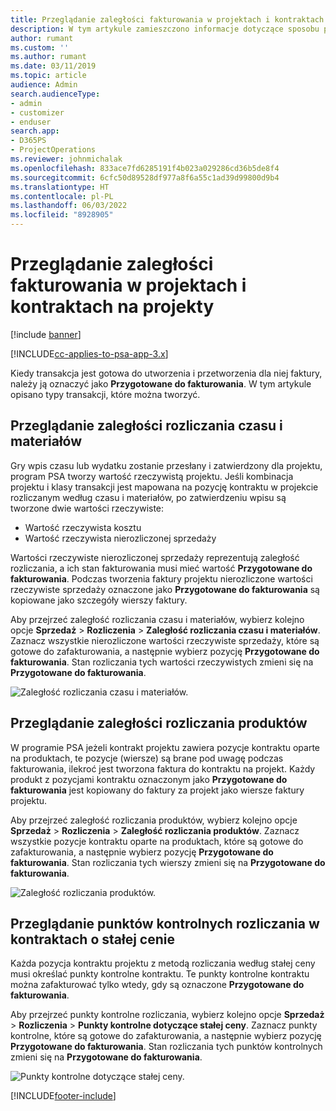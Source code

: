 ```yaml
---
title: Przeglądanie zaległości fakturowania w projektach i kontraktach na projekty
description: W tym artykule zamieszczono informacje dotyczące sposobu przeglądania zaległości dotyczących wpisów czasu, wydatków i projektów oraz ich oznaczania jako gotowych do zafakturowania.
author: rumant
ms.custom: ''
ms.author: rumant
ms.date: 03/11/2019
ms.topic: article
audience: Admin
search.audienceType:
- admin
- customizer
- enduser
search.app:
- D365PS
- ProjectOperations
ms.reviewer: johnmichalak
ms.openlocfilehash: 833ace7fd6285191f4b023a029286cd36b5de8f4
ms.sourcegitcommit: 6cfc50d89528df977a8f6a55c1ad39d99800d9b4
ms.translationtype: HT
ms.contentlocale: pl-PL
ms.lasthandoff: 06/03/2022
ms.locfileid: "8928905"
---
```

# <a name="review-the-invoicing-backlog-on-projects-and-project-contracts"></a>Przeglądanie zaległości fakturowania w projektach i kontraktach na projekty

[!include [banner](../includes/psa-now-project-operations.md)]

[!INCLUDE[cc-applies-to-psa-app-3.x](../includes/cc-applies-to-psa-app-3x.md)]

Kiedy transakcja jest gotowa do utworzenia i przetworzenia dla niej faktury, należy ją oznaczyć jako **Przygotowane do fakturowania**. W tym artykule opisano typy transakcji, które można tworzyć.

## <a name="review-the-time-and-material-billing-backlog"></a>Przeglądanie zaległości rozliczania czasu i materiałów

Gry wpis czasu lub wydatku zostanie przesłany i zatwierdzony dla projektu, program PSA tworzy wartość rzeczywistą projektu. Jeśli kombinacja projektu i klasy transakcji jest mapowana na pozycję kontraktu w projekcie rozliczanym według czasu i materiałów, po zatwierdzeniu wpisu są tworzone dwie wartości rzeczywiste:

- Wartość rzeczywista kosztu 
- Wartość rzeczywista nierozliczonej sprzedaży

Wartości rzeczywiste nierozliczonej sprzedaży reprezentują zaległość rozliczania, a ich stan fakturowania musi mieć wartość **Przygotowane do fakturowania**. Podczas tworzenia faktury projektu nierozliczone wartości rzeczywiste sprzedaży oznaczone jako **Przygotowane do fakturowania** są kopiowane jako szczegóły wierszy faktury.

Aby przejrzeć zaległość rozliczania czasu i materiałów, wybierz kolejno opcje **Sprzedaż** \> **Rozliczenia** \> **Zaległość rozliczania czasu i materiałów**. Zaznacz wszystkie nierozliczone wartości rzeczywiste sprzedaży, które są gotowe do zafakturowania, a następnie wybierz pozycję **Przygotowane do fakturowania**. Stan rozliczania tych wartości rzeczywistych zmieni się na **Przygotowane do fakturowania**.

![Zaległość rozliczania czasu i materiałów.](media/TMBacklog.png)

## <a name="review-the-product-billing-backlog"></a>Przeglądanie zaległości rozliczania produktów

W programie PSA jeżeli kontrakt projektu zawiera pozycje kontraktu oparte na produktach, te pozycje (wiersze) są brane pod uwagę podczas fakturowania, ilekroć jest tworzona faktura do kontraktu na projekt. Każdy produkt z pozycjami kontraktu oznaczonym jako **Przygotowane do fakturowania** jest kopiowany do faktury za projekt jako wiersze faktury projektu.

Aby przejrzeć zaległość rozliczania produktów, wybierz kolejno opcje **Sprzedaż** \> **Rozliczenia** \> **Zaległość rozliczania produktów**. Zaznacz wszystkie pozycje kontraktu oparte na produktach, które są gotowe do zafakturowania, a następnie wybierz pozycję **Przygotowane do fakturowania**. Stan rozliczania tych wierszy zmieni się na **Przygotowane do fakturowania**.

![Zaległość rozliczania produktów.](media/ProductBacklog.png)

## <a name="review-billing-milestones-on-fixed-price-contracts"></a>Przeglądanie punktów kontrolnych rozliczania w kontraktach o stałej cenie

Każda pozycja kontraktu projektu z metodą rozliczania według stałej ceny musi określać punkty kontrolne kontraktu. Te punkty kontrolne kontraktu można zafakturować tylko wtedy, gdy są oznaczone **Przygotowane do fakturowania**. 

Aby przejrzeć punkty kontrolne rozliczania, wybierz kolejno opcje **Sprzedaż** \> **Rozliczenia** \> **Punkty kontrolne dotyczące stałej ceny**. Zaznacz punkty kontrolne, które są gotowe do zafakturowania, a następnie wybierz pozycję **Przygotowane do fakturowania**. Stan rozliczania tych punktów kontrolnych zmieni się na **Przygotowane do fakturowania**.

![Punkty kontrolne dotyczące stałej ceny.](media/FPBacklog.png)


[!INCLUDE[footer-include](../includes/footer-banner.md)]
